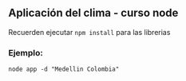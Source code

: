 ## Aplicación del clima - curso node

Recuerden ejecutar ```npm install``` para las librerias


### Ejemplo:
```
node app -d "Medellin Colombia"
```
